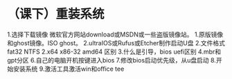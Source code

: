 （课下）重装系统
===
1.选择下载镜像
微软官方网站download或MSDN或一些盗版镜像站。
1.原版镜像和ghost镜像。ISO ghost。
2.ultraIOS或Rufus或Etcher制作启动U盘
2.文件格式fat32 NTFS
2.x64 x86-32 amd64 区别
3.什么是引导，bios uefi区别
4.mbr和gpt分区
6.自己的电脑开机按键进入bios
7.修改bios启动优先级，从u盘启动
8.开始安装系统
9.激活工具激活win和office
tee